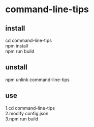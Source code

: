 # command-line-tips

## install
cd command-line-tips  
npm install  
npm run build  

## unstall
npm unlink command-line-tips

## use
1.cd command-line-tips  
2.modify config.json  
3.npm run build
